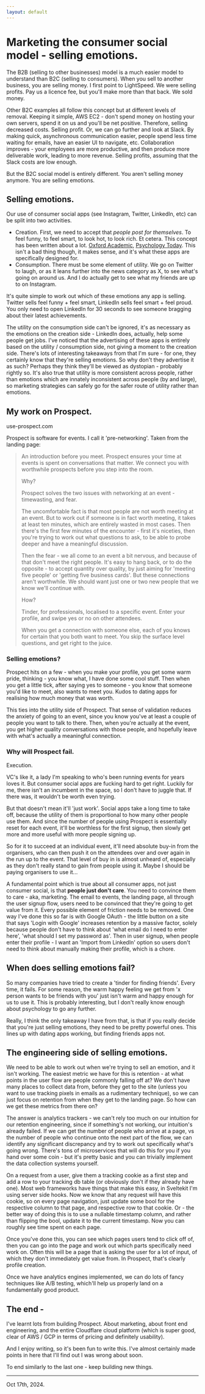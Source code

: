 ```yaml
---
layout: default
---
```


# Marketing the consumer social model - selling emotions.

The B2B (selling to other businesses) model is a much easier model to understand than B2C (selling to consumers). When you sell to another business, you are selling money. I first point to LightSpeed. We were selling profits. Pay us a licence fee, but you'll make more than that back. We sold money. 

Other B2C examples all follow this concept but at different levels of removal. Keeping it simple, AWS EC2 - don't spend money on hosting your own servers, spend it on us and you'll be net positive. Therefore, selling decreased costs. Selling profit. Or, we can go further and look at Slack. By making quick, asynchronous communication easier, people spend less time waiting for emails, have an easier UI to navigate, etc. Collaboration improves - your employees are more productive, and then produce more deliverable work, leading to more revenue. Selling profits, assuming that the Slack costs are low enough.

But the B2C social model is entirely different. You aren't selling money anymore. You are selling emotions.

## Selling emotions.

Our use of consumer social apps (see Instagram, Twitter, LinkedIn, etc) can be split into two activities. 

- Creation. First, we need to accept that *people post for themselves*. To feel funny, to feel smart, to look hot, to look rich. Et cetera. This concept has been written about a lot. [Oxford Academic](https://academic.oup.com/edited-volume/41352/chapter/352512559?login=true), [Psychology Today](https://www.psychologytoday.com/us/blog/digital-world-real-world/202108/self-presentation-in-the-digital-world). This isn't a bad thing though, it makes sense, and it's what these apps are specifically designed for.
- Consumption. There must be some element of utility. We go on Twitter to laugh, or as it leans further into the news category as X, to see what's going on around us. And I do actually get to see what my friends are up to on Instagram.

It's quite simple to work out which of these emotions any app is selling. Twitter sells feel funny + feel smart, LinkedIn sells feel smart + feel proud. You only need to open LinkedIn for 30 seconds to see someone bragging about their latest achievements.

The utility on the consumption side can't be ignored, it's as necessary as the emotions on the creation side - LinkedIn does, actually, help some people get jobs. I've noticed that the advertising of these apps is entirely based on the utility / consumption side, not giving a moment to the creation side. There's lots of interesting takeaways from that I'm sure - for one, they certainly know that they're selling emotions. So why don't they advertise it as such? Perhaps they think they'll be viewed as dystopian - probably rightly so. It's also true that utility is more consistent across people, rather than emotions which are innately inconsistent across people (by and large), so marketing strategies can safely go for the safer route of utility rather than emotions. 

## My work on Prospect.

use-prospect.com

Prospect is software for events. I call it 'pre-networking'. Taken from the landing page:

> An introduction before you meet.
> Prospect ensures your time at events is spent on conversations that matter.
> We connect you with worthwhile prospects before you step into the room.
> 
> Why?
> 
> Prospect solves the two issues with networking at an event - timewasting, and fear.
> 
> The uncomfortable fact is that most people are not worth meeting at an event. But to work out if someone is in fact worth meeting, it takes at least ten minutes, which are entirely wasted in most cases. Then there's the first few minutes of the encounter - first it's niceties, then you're trying to work out what questions to ask, to be able to probe deeper and have a meaningful discussion.
> 
> Then the fear - we all come to an event a bit nervous, and because of that don't meet the right people. It's easy to hang back, or to do the opposite - to accept quantity over quality, by just aiming for 'meeting five people' or 'getting five business cards'. But these connections aren't worthwhile. We should want just one or two new people that we know we'll continue with.
> 
> How?
> 
> Tinder, for professionals, localised to a specific event. Enter your profile, and swipe yes or no on other attendees.
> 
> When you get a connection with someone else, each of you knows for certain that you both want to meet. You skip the surface level questions, and get right to the juice.

### Selling emotions?

Prospect hits on a few - when you make your profile, you get some warm pride, thinking - you know what, I have done some cool stuff. Then when you get a little tick, after saying yes to someone - you know that someone you'd like to meet, also wants to meet you. Kudos to dating apps for realising how much money that was worth.

This ties into the utility side of Prospect. That sense of validation reduces the anxiety of going to an event, since you know you've at least a couple of people you want to talk to there. Then, when you're actually at the event, you get higher quality conversations with those people, and hopefully leave with what's actually a meaningful connection.

### Why will Prospect fail.

Execution. 

VC's like it, a lady I'm speaking to who's been running events for years loves it. But consumer social apps are fucking hard to get right. Luckily for me, there isn't an incumbent in the space, so I don't have to juggle that. If there was, it wouldn't be worth even trying. 

But that doesn't mean it'll 'just work'. Social apps take a long time to take off, because the utility of them is proportional to how many other people use them. And since the number of people using Prospect is essentially reset for each event, it'll be worthless for the first signup, then slowly get more and more useful with more people signing up. 

So for it to succeed at an individual event, it'll need absolute buy-in from the organisers, who can then push it on the attendees over and over again in the run up to the event. That level of buy in is almost unheard of, especially as they don't really stand to gain from people using it. Maybe I should be paying organisers to use it... 

A fundamental point which is true about all consumer apps, not just consumer social, is that **people just don't care**. You need to convince them to care - aka, marketing. The email to events, the landing page, all through the user signup flow, users need to be convinced that they're going to get value from it. Every possible element of friction needs to be removed. One way I've done this so far is with Google OAuth - the little button on a site that says 'Login with Google' increases retention by a massive factor, solely because people don't have to think about 'what email do I need to enter here', 'what should I set my password as'. Then in user signup, when people enter their profile - I want an 'Import from LinkedIn' option so users don't need to think about manually making their profile, which is a chore.  

## When does selling emotions fail?

So many companies have tried to create a 'tinder for finding friends'. Every time, it fails. For some reason, the warm happy feeling we get from 'x person wants to be friends with you' just isn't warm and happy enough for us to use it. This is probably interesting, but I don't really know enough about psychology to go any further. 

Really, I think the only takeaway I have from that, is that if you really decide that you're just selling emotions, they need to be pretty powerful ones. This lines up with dating apps working, but finding friends apps not. 

## The engineering side of selling emotions.

We need to be able to work out when we're trying to sell an emotion, and it isn't working. The easiest metric we have for this is retention - at what points in the user flow are people commonly falling off at? We don't have many places to collect data from, before they get to the site (unless you want to use tracking pixels in emails as a rudimentary technique), so we can just focus on retention from when they get to the landing page. So how can we get these metrics from there on?

The answer is analytics trackers - we can't rely too much on our intuition for our retention engineering, since if something's not working, our intuition's already failed. If we can get the number of people who arrive at a page, vs the number of people who continue onto the next part of the flow, we can identify any significant discrepancy and try to work out specifically what's going wrong. There's tons of microservices that will do this for you if you hand over some coin - but it's pretty basic and you can trivially implement the data collection systems yourself.

On a request from a user, give them a tracking cookie as a first step and add a row to your tracking db table (or obviously don't if they already have one). Most web frameworks have things that make this easy, in Sveltekit I'm using server side hooks. Now we know that any request will have this cookie, so on every page navigation, just update some bool for the respective column to that page, and respective row to that cookie. Or - the better way of doing this is to use a nullable timestamp column, and rather than flipping the bool, update it to the current timestamp. Now you can roughly see time spent on each page. 

Once you've done this, you can see which pages users tend to click off of, then you can go into the page and work out which parts specifically need work on. Often this will be a page that is asking the user for a lot of input, of which they don't immediately get value from. In Prospect, that's clearly profile creation. 

Once we have analytics engines implemented, we can do lots of fancy techniques like A/B testing, which'll help us properly land on a fundamentally good product.

## The end -

I've learnt lots from building Prospect. About marketing, about front end engineering, and the entire Cloudflare cloud platform (which is super good, clear of AWS / GCP in terms of pricing and definitely usability). 

And I enjoy writing, so it's been fun to write this. I've almost certainly made points in here that I'll find out I was wrong about soon. 

To end similarly to the last one - keep building new things. 

***

Oct 17th, 2024.